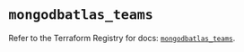 # `mongodbatlas_teams`

Refer to the Terraform Registry for docs: [`mongodbatlas_teams`](https://registry.terraform.io/providers/mongodb/mongodbatlas/1.21.2/docs/resources/teams).
